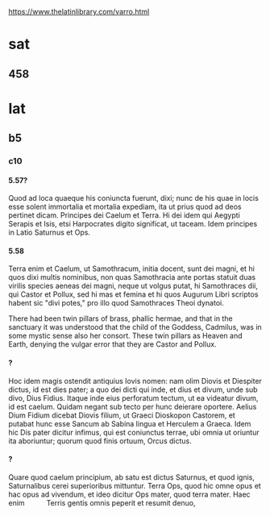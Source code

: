 
https://www.thelatinlibrary.com/varro.html
# sat

## 458
# lat
## b5
### c10
#### 5.57?
Quod ad loca quaeque his coniuncta fuerunt, dixi; nunc de his quae in locis esse solent immortalia et mortalia expediam, ita ut prius quod ad deos pertinet dicam. Principes dei Caelum et Terra. Hi dei idem qui Aegypti Serapis et Isis, etsi Harpocrates digito significat, ut taceam. Idem principes in Latio Saturnus et Ops.
#### 5.58
Terra enim et Caelum, ut Samothracum, initia docent, sunt dei magni, et hi quos dixi multis nominibus, non quas Samothracia ante portas statuit duas virilis species aeneas dei magni, neque ut volgus putat, hi Samothraces dii, qui Castor et Pollux, sed hi mas et femina et hi quos Augurum Libri scriptos habent sic "divi potes," pro illo quod Samothraces Theoi dynatoi.

There had been twin pillars of brass, phallic hermae, and that in the sanctuary it was understood that the child of the Goddess, Cadmilus, was in some mystic sense also her consort. These twin pillars as Heaven and Earth, denying the vulgar error that they are Castor and Pollux.
#### ?
Hoc idem magis ostendit antiquius Iovis nomen: nam olim Diovis et Diespiter dictus, id est dies pater; a quo dei dicti qui inde, et dius et divum, unde sub divo, Dius Fidius. Itaque inde eius perforatum tectum, ut ea videatur divum, id est caelum. Quidam negant sub tecto per hunc deierare oportere. Aelius Dium Fidium dicebat Diovis filium, ut Graeci Dioskopon Castorem, et putabat hunc esse Sancum ab Sabina lingua et Herculem a Graeca. Idem hic Dis pater dicitur infimus, qui est coniunctus terrae, ubi omnia ut oriuntur ita aboriuntur; quorum quod finis ortuum, Orcus dictus.
#### ?
Quare quod caelum principium, ab satu est dictus Saturnus, et quod ignis, Saturnalibus cerei superioribus mittuntur. Terra Ops, quod hic omne opus et hac opus ad vivendum, et ideo dicitur Ops mater, quod terra mater. Haec enim
          Terris gentis omnis peperit et resumit denuo,